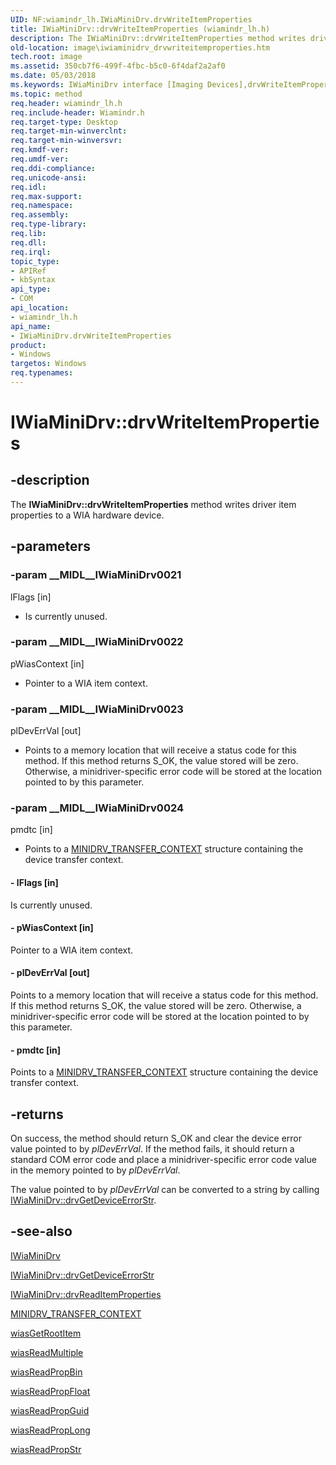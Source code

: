 ```yaml
---
UID: NF:wiamindr_lh.IWiaMiniDrv.drvWriteItemProperties
title: IWiaMiniDrv::drvWriteItemProperties (wiamindr_lh.h)
description: The IWiaMiniDrv::drvWriteItemProperties method writes driver item properties to a WIA hardware device.
old-location: image\iwiaminidrv_drvwriteitemproperties.htm
tech.root: image
ms.assetid: 350cb7f6-499f-4fbc-b5c0-6f4daf2a2af0
ms.date: 05/03/2018
ms.keywords: IWiaMiniDrv interface [Imaging Devices],drvWriteItemProperties method, IWiaMiniDrv.drvWriteItemProperties, IWiaMiniDrv::drvWriteItemProperties, MiniDrv_9296f23a-679c-48e0-b594-ece8a1030e50.xml, drvWriteItemProperties, drvWriteItemProperties method [Imaging Devices], drvWriteItemProperties method [Imaging Devices],IWiaMiniDrv interface, image.iwiaminidrv_drvwriteitemproperties, wiamindr_lh/IWiaMiniDrv::drvWriteItemProperties
ms.topic: method
req.header: wiamindr_lh.h
req.include-header: Wiamindr.h
req.target-type: Desktop
req.target-min-winverclnt:
req.target-min-winversvr: 
req.kmdf-ver: 
req.umdf-ver: 
req.ddi-compliance: 
req.unicode-ansi: 
req.idl: 
req.max-support: 
req.namespace: 
req.assembly: 
req.type-library: 
req.lib: 
req.dll: 
req.irql: 
topic_type:
- APIRef
- kbSyntax
api_type:
- COM
api_location:
- wiamindr_lh.h
api_name:
- IWiaMiniDrv.drvWriteItemProperties
product:
- Windows
targetos: Windows
req.typenames: 
---
```


# IWiaMiniDrv::drvWriteItemProperties

## -description

The **IWiaMiniDrv::drvWriteItemProperties** method writes driver item properties to a WIA hardware device.

## -parameters

### -param __MIDL__IWiaMiniDrv0021

lFlags [in]

- Is currently unused.

### -param __MIDL__IWiaMiniDrv0022

pWiasContext [in]

- Pointer to a WIA item context.

### -param __MIDL__IWiaMiniDrv0023

plDevErrVal [out]

- Points to a memory location that will receive a status code for this method. If this method returns S_OK, the value stored will be zero. Otherwise, a minidriver-specific error code will be stored at the location pointed to by this parameter.

### -param __MIDL__IWiaMiniDrv0024

pmdtc [in]

- Points to a [MINIDRV_TRANSFER_CONTEXT](https://docs.microsoft.com/windows-hardware/drivers/ddi/content/wiamindr_lh/ns-wiamindr_lh-_minidrv_transfer_context) structure containing the device transfer context.

#### - lFlags [in]

Is currently unused.

#### - pWiasContext [in]

Pointer to a WIA item context.

#### - plDevErrVal [out]

Points to a memory location that will receive a status code for this method. If this method returns S_OK, the value stored will be zero. Otherwise, a minidriver-specific error code will be stored at the location pointed to by this parameter.

#### - pmdtc [in]

Points to a [MINIDRV_TRANSFER_CONTEXT](https://docs.microsoft.com/windows-hardware/drivers/ddi/content/wiamindr_lh/ns-wiamindr_lh-_minidrv_transfer_context) structure containing the device transfer context.

## -returns

On success, the method should return S_OK and clear the device error value pointed to by *plDevErrVal*. If the method fails, it should return a standard COM error code and place a minidriver-specific error code value in the memory pointed to by *plDevErrVal*.

The value pointed to by *plDevErrVal* can be converted to a string by calling [IWiaMiniDrv::drvGetDeviceErrorStr](https://docs.microsoft.com/windows-hardware/drivers/ddi/content/wiamindr_lh/nf-wiamindr_lh-iwiaminidrv-drvgetdeviceerrorstr).

## -see-also

[IWiaMiniDrv](https://docs.microsoft.com/windows-hardware/drivers/ddi/content/wiamindr_lh/nn-wiamindr_lh-iwiaminidrv)

[IWiaMiniDrv::drvGetDeviceErrorStr](https://docs.microsoft.com/windows-hardware/drivers/ddi/content/wiamindr_lh/nf-wiamindr_lh-iwiaminidrv-drvgetdeviceerrorstr)

[IWiaMiniDrv::drvReadItemProperties](https://docs.microsoft.com/windows-hardware/drivers/ddi/content/wiamindr_lh/nf-wiamindr_lh-iwiaminidrv-drvreaditemproperties)

[MINIDRV_TRANSFER_CONTEXT](https://docs.microsoft.com/windows-hardware/drivers/ddi/content/wiamindr_lh/ns-wiamindr_lh-_minidrv_transfer_context)

[wiasGetRootItem](https://docs.microsoft.com/windows-hardware/drivers/ddi/content/wiamdef/nf-wiamdef-wiasgetrootitem)

[wiasReadMultiple](https://docs.microsoft.com/windows-hardware/drivers/ddi/content/wiamdef/nf-wiamdef-wiasreadmultiple)

[wiasReadPropBin](https://docs.microsoft.com/windows-hardware/drivers/ddi/content/wiamdef/nf-wiamdef-wiasreadpropbin)

[wiasReadPropFloat](https://docs.microsoft.com/windows-hardware/drivers/ddi/content/wiamdef/nf-wiamdef-wiasreadpropfloat)

[wiasReadPropGuid](https://docs.microsoft.com/windows-hardware/drivers/ddi/content/wiamdef/nf-wiamdef-wiasreadpropguid)

[wiasReadPropLong](https://docs.microsoft.com/windows-hardware/drivers/ddi/content/wiamdef/nf-wiamdef-wiasreadproplong)

[wiasReadPropStr](https://docs.microsoft.com/windows-hardware/drivers/ddi/content/wiamdef/nf-wiamdef-wiasreadpropstr)
